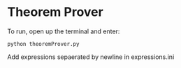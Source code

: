 Theorem Prover
===

To run, open up the terminal and enter:

    python theoremProver.py

Add expressions sepaerated by newline in expressions.ini
